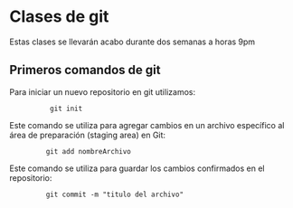 # Clases de git
Estas clases se llevarán acabo durante dos semanas a horas 9pm
## Primeros comandos de git
Para iniciar un nuevo repositorio en git utilizamos:

```
          git init
```
Este comando se utiliza para agregar cambios en un archivo específico al área de preparación (staging area) en Git:
```
         git add nombreArchivo
```

 Este comando se utiliza para guardar los cambios confirmados en el repositorio:
```
         git commit -m "titulo del archivo"
```

            
           
           